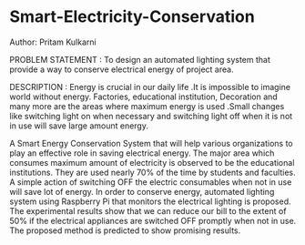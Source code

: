 # Smart-Electricity-Conservation 

Author: Pritam Kulkarni 

PROBLEM STATEMENT : To design an automated lighting system that provide a way to conserve electrical energy of project area.

DESCRIPTION :
        Energy is crucial  in our daily life .It is impossible to imagine world without energy. Factories, educational institution, Decoration and many more are the areas where maximum energy is used .Small changes like switching light on when necessary and switching light off when it is not in use will save large amount energy.
	
A Smart Energy Conservation System that will help various organizations to play an effective role in saving electrical energy.  The major area which consumes maximum amount of electricity is observed to be the educational institutions. They are used nearly 70% of the time by students and faculties. A simple action of switching OFF the electric consumables when not in use will save lot of energy. In order to conserve energy, automated lighting system using Raspberry Pi that monitors the electrical lighting is proposed. The experimental results show that we can reduce our bill to the extent of 50% if the electrical appliances are switched OFF promptly when not in use.  The proposed method is predicted to show promising results.


